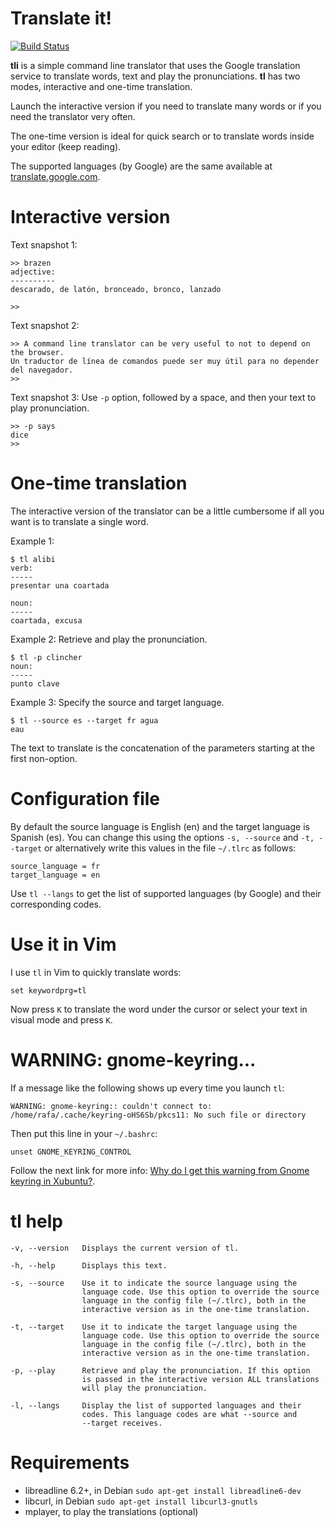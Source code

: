 Translate it!
=============
[![Build Status](https://travis-ci.org/rendon/tli.svg?branch=master)](https://travis-ci.org/rendon/tli)

**tli** is a simple command line translator that uses the Google translation service to translate words, text and play the pronunciations. **tl** has two modes, interactive and one-time translation.

Launch the interactive version if you need to translate many words or if you need the translator very often.

The one-time version is ideal for quick search or to translate words inside your editor (keep reading).

The supported languages (by Google) are the same available at [translate.google.com](https://translate.google.com/).

Interactive version
===================
Text snapshot 1:

    >> brazen
    adjective:
    ----------
    descarado, de latón, bronceado, bronco, lanzado

    >> 

Text snapshot 2:

    >> A command line translator can be very useful to not to depend on the browser.
    Un traductor de línea de comandos puede ser muy útil para no depender del navegador.
    >> 

Text snapshot 3: Use `-p` option, followed by a space, and then your text to play pronunciation.

    >> -p says
    dice
    >> 

One-time translation
=======================
The interactive version of the translator can be a little cumbersome if all you want is to translate a single word.

Example 1:

    $ tl alibi
    verb:
    -----
    presentar una coartada

    noun:
    -----
    coartada, excusa


Example 2: Retrieve and play the pronunciation.

    $ tl -p clincher
    noun:
    -----
    punto clave


Example 3: Specify the source and target language.

    $ tl --source es --target fr agua
    eau
 

The text to translate is the concatenation of the parameters starting at the first non-option.

Configuration file
==================
By default the source language is English (en) and the target language is Spanish (es). You can change this using the options `-s, --source` and `-t, --target` or alternatively write this values in the file `~/.tlrc` as follows:

    source_language = fr
    target_language = en

Use `tl --langs` to get the list of supported languages (by Google) and their corresponding codes.

Use it in Vim
=============
I use `tl` in Vim to quickly translate words:

    set keywordprg=tl

Now press `K` to translate the word under the cursor or select your text in visual mode and press `K`.

WARNING: gnome-keyring...
=========================
If a message like the following shows up every time you launch `tl`:

    WARNING: gnome-keyring:: couldn't connect to: /home/rafa/.cache/keyring-oHS6Sb/pkcs11: No such file or directory

Then put this line in your `~/.bashrc`:

    unset GNOME_KEYRING_CONTROL

Follow the next link for more info: [Why do I get this warning from Gnome keyring in Xubuntu?](http://askubuntu.com/questions/243210/why-do-i-get-this-warning-from-gnome-keyring-in-xubuntu).

tl help
=======

    -v, --version   Displays the current version of tl.

    -h, --help      Displays this text.

    -s, --source    Use it to indicate the source language using the
                    language code. Use this option to override the source
                    language in the config file (~/.tlrc), both in the
                    interactive version as in the one-time translation.

    -t, --target    Use it to indicate the target language using the
                    language code. Use this option to override the source
                    language in the config file (~/.tlrc), both in the
                    interactive version as in the one-time translation.

    -p, --play      Retrieve and play the pronunciation. If this option
                    is passed in the interactive version ALL translations
                    will play the pronunciation.

    -l, --langs     Display the list of supported languages and their
                    codes. This language codes are what --source and
                    --target receives.


Requirements
============
- libreadline 6.2+, in Debian ``sudo apt-get install libreadline6-dev``
- libcurl, in Debian ``sudo apt-get install libcurl3-gnutls``
- mplayer, to play the translations (optional)
